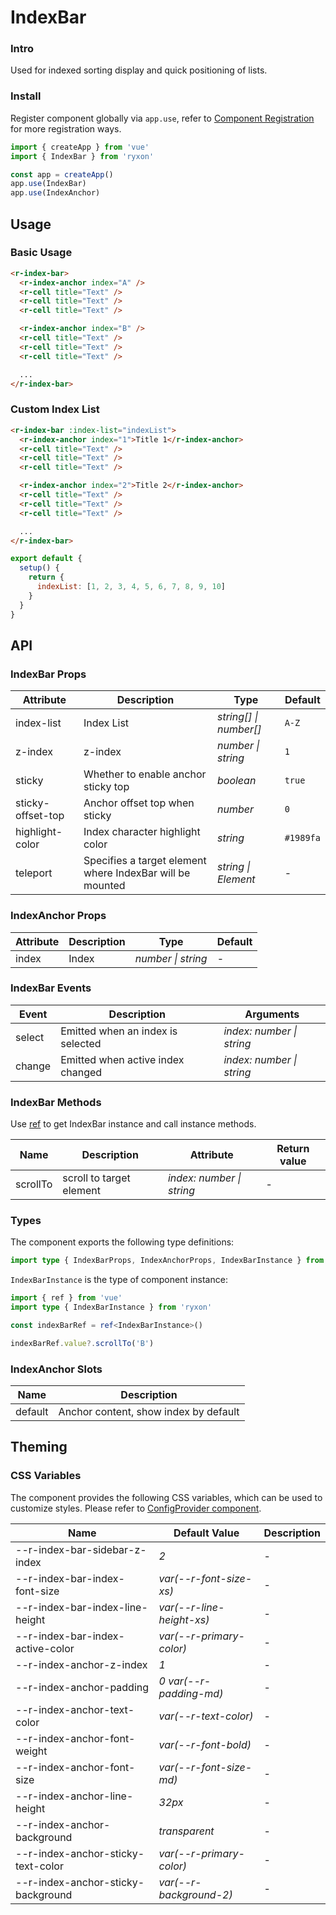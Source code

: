 # IndexBar

### Intro

Used for indexed sorting display and quick positioning of lists.

### Install

Register component globally via `app.use`, refer to [Component Registration](#/en-US/advanced-usage#zu-jian-zhu-ce) for more registration ways.

```js
import { createApp } from 'vue'
import { IndexBar } from 'ryxon'

const app = createApp()
app.use(IndexBar)
app.use(IndexAnchor)
```

## Usage

### Basic Usage

```html
<r-index-bar>
  <r-index-anchor index="A" />
  <r-cell title="Text" />
  <r-cell title="Text" />
  <r-cell title="Text" />

  <r-index-anchor index="B" />
  <r-cell title="Text" />
  <r-cell title="Text" />
  <r-cell title="Text" />

  ...
</r-index-bar>
```

### Custom Index List

```html
<r-index-bar :index-list="indexList">
  <r-index-anchor index="1">Title 1</r-index-anchor>
  <r-cell title="Text" />
  <r-cell title="Text" />
  <r-cell title="Text" />

  <r-index-anchor index="2">Title 2</r-index-anchor>
  <r-cell title="Text" />
  <r-cell title="Text" />
  <r-cell title="Text" />

  ...
</r-index-bar>
```

```js
export default {
  setup() {
    return {
      indexList: [1, 2, 3, 4, 5, 6, 7, 8, 9, 10]
    }
  }
}
```

## API

### IndexBar Props

| Attribute | Description | Type | Default |
| --- | --- | --- | --- |
| index-list | Index List | _string[] \| number[]_ | `A-Z` |
| z-index | z-index | _number \| string_ | `1` |
| sticky | Whether to enable anchor sticky top | _boolean_ | `true` |
| sticky-offset-top | Anchor offset top when sticky | _number_ | `0` |
| highlight-color | Index character highlight color | _string_ | `#1989fa` |
| teleport | Specifies a target element where IndexBar will be mounted | _string \| Element_ | - |

### IndexAnchor Props

| Attribute | Description | Type               | Default |
| --------- | ----------- | ------------------ | ------- |
| index     | Index       | _number \| string_ | -       |

### IndexBar Events

| Event  | Description                       | Arguments                 |
| ------ | --------------------------------- | ------------------------- |
| select | Emitted when an index is selected | _index: number \| string_ |
| change | Emitted when active index changed | _index: number \| string_ |

### IndexBar Methods

Use [ref](https://v3.vuejs.org/guide/component-template-refs.html) to get IndexBar instance and call instance methods.

| Name | Description | Attribute | Return value |
| --- | --- | --- | --- |
| scrollTo | scroll to target element | _index: number \| string_ | - |

### Types

The component exports the following type definitions:

```ts
import type { IndexBarProps, IndexAnchorProps, IndexBarInstance } from 'ryxon'
```

`IndexBarInstance` is the type of component instance:

```ts
import { ref } from 'vue'
import type { IndexBarInstance } from 'ryxon'

const indexBarRef = ref<IndexBarInstance>()

indexBarRef.value?.scrollTo('B')
```

### IndexAnchor Slots

| Name    | Description                           |
| ------- | ------------------------------------- |
| default | Anchor content, show index by default |

## Theming

### CSS Variables

The component provides the following CSS variables, which can be used to customize styles. Please refer to [ConfigProvider component](#/en-US/config-provider).

| Name                               | Default Value             | Description |
| ---------------------------------- | ------------------------- | ----------- |
| --r-index-bar-sidebar-z-index      | _2_                       | -           |
| --r-index-bar-index-font-size      | _var(--r-font-size-xs)_   | -           |
| --r-index-bar-index-line-height    | _var(--r-line-height-xs)_ | -           |
| --r-index-bar-index-active-color   | _var(--r-primary-color)_  | -           |
| --r-index-anchor-z-index           | _1_                       | -           |
| --r-index-anchor-padding           | _0 var(--r-padding-md)_   | -           |
| --r-index-anchor-text-color        | _var(--r-text-color)_     | -           |
| --r-index-anchor-font-weight       | _var(--r-font-bold)_      | -           |
| --r-index-anchor-font-size         | _var(--r-font-size-md)_   | -           |
| --r-index-anchor-line-height       | _32px_                    | -           |
| --r-index-anchor-background        | _transparent_             | -           |
| --r-index-anchor-sticky-text-color | _var(--r-primary-color)_  | -           |
| --r-index-anchor-sticky-background | _var(--r-background-2)_   | -           |
